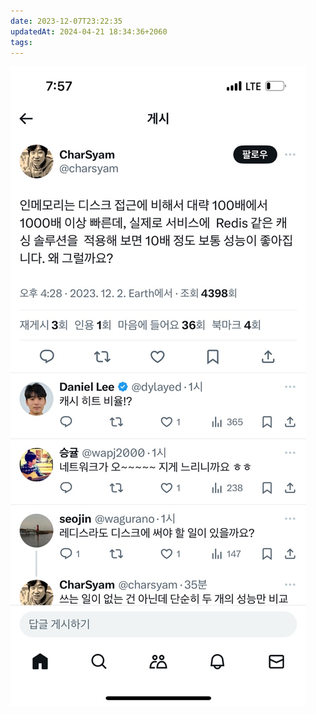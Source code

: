 ```yaml
---
date: 2023-12-07T23:22:35
updatedAt: 2024-04-21 18:34:36+2060
tags: 
---
```

![Pasted image 20231207232236](real-resource-image/Pasted%20image%2020231207232236.png)